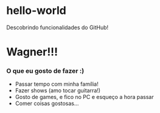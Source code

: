 # hello-world
Descobrindo funcionalidades do GitHub!
# Wagner!!!
### O que eu gosto de fazer :)
- Passar tempo com minha família!
- Fazer shows (amo tocar guitarra!)
- Gosto de games, e fico no PC e esqueço a hora passar
- Comer coisas gostosas... 
